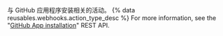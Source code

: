 与 GitHub 应用程序安装相关的活动。 {% data reusables.webhooks.action_type_desc %} For more information, see the "[GitHub App installation](/v3/apps/)" REST API.
